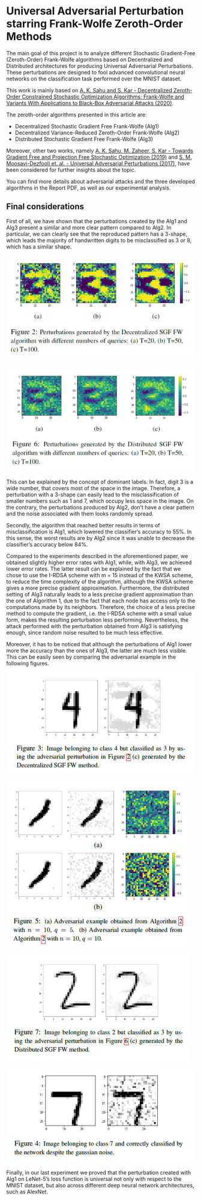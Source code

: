 # Universal Adversarial Perturbation starring Frank-Wolfe Zeroth-Order Methods

The main goal of this project is to analyze different Stochastic Gradient-Free (Zeroth-Order) Frank-Wolfe algorithms based on Decentralized and Distributed architectures for producing Universal Adversarial Perturbations. These perturbations are designed to fool advanced convolutional neural networks on
the classification task performed over the MNIST dataset.

This work is mainly based on [A. K. Sahu and S. Kar - Decentralized Zeroth-Order Constrained Stochastic Optimization Algorithms: Frank-Wolfe and Variants With Applications to Black-Box Adversarial Attacks (2020)](https://www.researchgate.net/publication/343733027_Decentralized_Zeroth-Order_Constrained_Stochastic_Optimization_Algorithms_Frank-Wolfe_and_Variants_With_Applications_to_Black-Box_Adversarial_Attacks).

The zeroth-order algorithms presented in this article are:
  - Decentralized Stochastic Gradient Free Frank-Wolfe (Alg1)
  - Decentralized Variance-Reduced Zeroth-Order Frank-Wolfe (Alg2)
  - Distributed Stochastic Gradient Free Frank-Wolfe (Alg3)

Moreover, other two works, namely [A. K. Sahu, M. Zaheer, S. Kar - Towards Gradient Free and Projection Free Stochastic Optimization (2019)](https://arxiv.org/abs/1810.03233) and [S. M. Moosavi-Dezfooli et. al. - Universal Adversarial Perturbations (2017)](https://arxiv.org/abs/1610.08401), have been considered for further insights about the topic.

You can find more details about adversarial attacks and the three developed algorithms in the Report PDF, as well as our experimental analysis.

## Final considerations

First of all, we have shown that the perturbations created by the Alg1 and Alg3 present a similar and more clear pattern compared 
to Alg2. In particular, we can clearly see that the reproduced pattern has a 3-shape, which leads the majority of handwritten digits to be misclassified as 3 or 8, which has a similar shape. 

![alt text](https://github.com/silviapoletti/Universal-Adversarial-Perturbation-starring-Frank-Wolfe/blob/69c2e7484cf1ae829b6d5329116956fcf84a41e7/report/3shape(1).png?raw=true)

![alt text](https://github.com/silviapoletti/Universal-Adversarial-Perturbation-starring-Frank-Wolfe/blob/69c2e7484cf1ae829b6d5329116956fcf84a41e7/report/3shape(2).png?raw=true)

This can be explained by the concept of dominant
labels. In fact, digit 3 is a wide
number, that covers most of the space in the image. Therefore,
a perturbation with a 3-shape can easily lead to the
misclassification of smaller numbers such as 1 and 7, which
occupy less space in the image. On the contrary, the perturbations
produced by Alg2, don’t have a clear pattern and the noise
associated with them looks randomly spread.

Secondly, the algorithm that reached better results in
terms of misclassification is Alg1, which lowered
the classifier’s accuracy to 55%. In this sense, the worst results are by
Alg2 since it was unable to decrease the classifier’s
accuracy below 84%. 

Compared to the experiments described in the aforementioned paper, we
obtained slightly higher error rates with Alg1, while,
with Alg3, we achieved lower error rates. The latter
result can be explained by the fact that we chose to use
the I-RDSA scheme with m = 15 instead of the KWSA
scheme, to reduce the time complexity of the algorithm, although
the KWSA scheme gives a more precise gradient
approximation.
Furthermore, the distributed setting of Alg3 naturally
leads to a less precise gradient approximation than the
one of Algorithm 1, due to the fact that each node has access
only to the computations made by its neighbors. Therefore,
the choice of a less precise method to compute the gradient,
i.e. the I-RDSA scheme with a small value form, makes the
resulting perturbation less performing. Nevertheless, the attack
performed with the perturbation obtained from Alg3 is satisfying enough, since random noise resulted to
be much less effective.

Moreover, it has to be noticed that although the perturbations
of Alg1 lower more the accuracy than the ones
of Alg3, the latter are much less visible. This can be
easily seen by comparing the adversarial example in the following figures.

![alt text](https://github.com/silviapoletti/Universal-Adversarial-Perturbation-starring-Frank-Wolfe/blob/3d7ad97ce0f030a2e7dc70624d8cfe133e87e987/report/adv(1).png?raw=true)

![alt text](https://github.com/silviapoletti/Universal-Adversarial-Perturbation-starring-Frank-Wolfe/blob/3d7ad97ce0f030a2e7dc70624d8cfe133e87e987/report/adv(2).png?raw=true)

![alt text](https://github.com/silviapoletti/Universal-Adversarial-Perturbation-starring-Frank-Wolfe/blob/3d7ad97ce0f030a2e7dc70624d8cfe133e87e987/report/adv(3).png?raw=true)

![alt text](https://github.com/silviapoletti/Universal-Adversarial-Perturbation-starring-Frank-Wolfe/blob/3d7ad97ce0f030a2e7dc70624d8cfe133e87e987/report/adv(gauss).png?raw=true)

Finally, in our last experiment we proved that the perturbation
created with Alg1 on LeNet-5’s loss function
is universal not only with respect to the MNIST dataset,
but also across different deep neural network architectures,
such as AlexNet.


